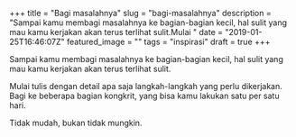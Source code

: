 +++
title = "Bagi masalahnya"
slug = "bagi-masalahnya"
description = "Sampai kamu membagi masalahnya ke bagian-bagian kecil, hal sulit yang mau kamu kerjakan akan terus terlihat sulit.Mulai "
date = "2019-01-25T16:46:07Z"
featured_image = ""
tags = "inspirasi"
draft = true
+++ 
 
Sampai kamu membagi masalahnya ke bagian-bagian kecil, hal sulit yang mau kamu kerjakan akan terus terlihat sulit.

Mulai tulis dengan detail apa saja langkah-langkah yang perlu dikerjakan. Bagi ke beberapa bagian kongkrit, yang bisa kamu lakukan satu per satu hari.

Tidak mudah, bukan tidak mungkin.